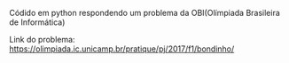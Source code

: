 Códido em python respondendo um problema da OBI(Olímpiada Brasileira de Informática)

Link do problema:
https://olimpiada.ic.unicamp.br/pratique/pj/2017/f1/bondinho/
